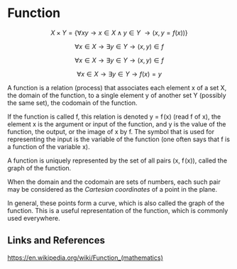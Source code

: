 # Function


$$X\times Y = \{\forall xy \to x\in X\land y\in Y\ \to (x,y=f(x))\}$$


$$\forall x \in X \to \exists y \in Y \to (x,y) \in f$$


$$\forall x \in X \to \exists y \in Y \to (x,y) \in f$$


$$\forall x \in X \to \exists y \in Y \to f(x)=y$$



A function is a relation (process) that associates each element x of a set X, the domain of the function, to a single element y of another set Y (possibly the same set), the codomain of the function.


If the function is called f, this relation is denoted y = f (x) (read f of x), the element x is the argument or input of the function, and y is the value of the function, the output, or the image of x by f. The symbol that is used for representing the input is the variable of the function (one often says that f is a function of the variable x).

A function is uniquely represented by the set of all pairs (x, f (x)), called the graph of the function.

When the domain and the codomain are sets of numbers, each such pair may be considered as the *Cartesian coordinates* of a point in the plane.

In general, these points form a curve, which is also called the graph of the function. This is a useful representation of the function, which is commonly used everywhere.


## Links and References

https://en.wikipedia.org/wiki/Function_(mathematics)
